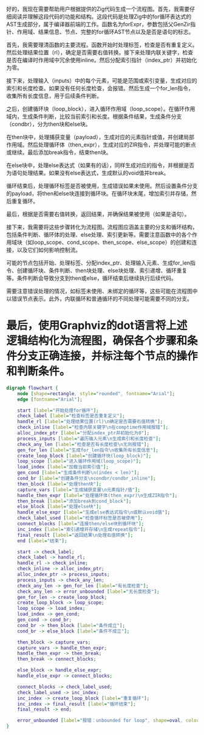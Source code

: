 好的，我现在需要帮助用户根据提供的Zig代码生成一个流程图。首先，我需要仔细阅读并理解这段代码的功能和结构。这段代码是处理Zig中的for循环表达式的AST生成部分，属于编译器前端的工作。函数名为forExpr，参数包括父GenZir指针、作用域、结果信息、节点、完整的for循环AST节点以及是否是语句的标志。

首先，我需要理清函数的主要流程。函数开始时处理标签，检查是否有重复定义。然后处理结果位置（rl），确定是否需要右值转换。接下来处理内联关键字，检查是否在编译时作用域中冗余使用inline。然后分配索引指针（index_ptr）并初始化为零。

接下来，处理输入（inputs）中的每个元素，可能是范围或索引变量，生成对应的索引和长度检查。如果没有任何长度检查，会报错。然后生成一个for_len指令，收集所有长度信息，用于后续条件判断。

之后，创建循环块（loop_block），进入循环作用域（loop_scope）。在循环作用域内，生成条件判断，比较当前索引和长度。根据条件结果，生成条件分支（condbr），分为then块和else块。

在then块中，处理捕获变量（payload），生成对应的元素指针或值，并创建局部作用域。然后处理循环体（then_expr），生成对应的ZIR指令，并处理可能的断点或继续。最后添加break指令，结束then块。

在else块中，处理else表达式（如果有的话），同样生成对应的指令，并根据是否为语句处理结果。如果没有else表达式，生成默认的void值并break。

循环结束后，处理循环标签是否被使用，生成错误如果未使用。然后设置条件分支的payload，将then和else块连接到循环块。在循环块末尾，增加索引并存储，然后重复循环。

最后，根据是否需要右值转换，返回结果，并确保结果被使用（如果是语句）。

接下来，我需要将这些步骤转化为流程图。流程图应涵盖主要的分支和循环结构，包括条件判断、循环体的处理、else处理、索引更新等。需要注意函数中的各个作用域块（如loop_scope、cond_scope、then_scope、else_scope）的创建和连接，以及它们如何影响控制流。

可能的节点包括开始、处理标签、分配index_ptr、处理输入元素、生成for_len指令、创建循环块、条件判断、then块处理、else块处理、索引递增、循环重复等。条件判断会导致分支到then或else，循环结束后继续执行后续代码。

需要注意错误处理的情况，如标签未使用、未绑定的循环等，这些可能在流程图中以错误节点表示。此外，内联循环和普通循环的不同处理可能需要不同的分支。

最后，使用Graphviz的dot语言将上述逻辑结构化为流程图，确保各个步骤和条件分支正确连接，并标注每个节点的操作和判断条件。
================================================
```dot
digraph flowchart {
    node [shape=rectangle, style="rounded", fontname="Arial"];
    edge [fontname="Arial"];

    start [label="开始处理for循环"];
    check_label [label="检查标签是否重复定义"];
    handle_rl [label="处理结果位置(rl)\n确定是否需要右值转换"];
    check_inline [label="检查内联关键字\n在comptime作用域报错"];
    alloc_index_ptr [label="分配index_ptr并初始化为0"];
    process_inputs [label="遍历输入元素\n生成索引和长度检查"];
    check_any_len [label="检查是否有长度检查\n无则报错"];
    gen_for_len [label="生成for_len指令\n收集所有长度信息"];
    create_loop_block [label="创建循环块(loop_block)"];
    loop_scope [label="进入循环作用域(loop_scope)"];
    load_index [label="加载当前索引值"];
    gen_cond [label="生成条件判断\n(index < len)"];
    cond_br [label="创建条件分支\ncondbr/condbr_inline"];
    then_block [label="处理then块"];
    capture_vars [label="生成捕获变量\n元素指针/值"];
    handle_then_expr [label="处理循环体(then_expr)\n生成ZIR指令"];
    then_break [label="添加break到cond_block"];
    else_block [label="处理else块"];
    handle_else_expr [label="生成else表达式指令\n或默认void值"];
    check_label_used [label="检查循环标签是否被使用"];
    connect_blocks [label="连接then/else块到循环块"];
    inc_index [label="索引递增并存储\n生成repeat指令"];
    final_result [label="返回结果\n处理右值转换"];
    end [label="结束"];

    start -> check_label;
    check_label -> handle_rl;
    handle_rl -> check_inline;
    check_inline -> alloc_index_ptr;
    alloc_index_ptr -> process_inputs;
    process_inputs -> check_any_len;
    check_any_len -> gen_for_len [label="有长度检查"];
    check_any_len -> error_unbounded [label="无长度检查"];
    gen_for_len -> create_loop_block;
    create_loop_block -> loop_scope;
    loop_scope -> load_index;
    load_index -> gen_cond;
    gen_cond -> cond_br;
    cond_br -> then_block [label="条件成立"];
    cond_br -> else_block [label="条件不成立"];

    then_block -> capture_vars;
    capture_vars -> handle_then_expr;
    handle_then_expr -> then_break;
    then_break -> connect_blocks;

    else_block -> handle_else_expr;
    handle_else_expr -> connect_blocks;

    connect_blocks -> check_label_used;
    check_label_used -> inc_index;
    inc_index -> create_loop_block [label="重复循环"];
    inc_index -> final_result [label="循环结束"];
    final_result -> end;

    error_unbounded [label="报错：unbounded for loop", shape=oval, color=red];
}
```